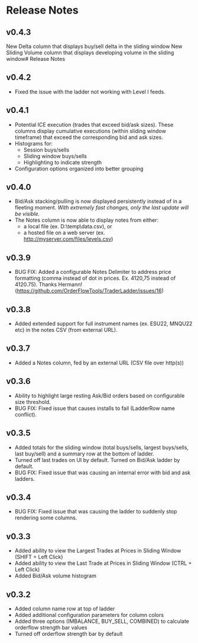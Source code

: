 # Release Notes

## v0.4.3

New Delta column that displays buy/sell delta in the sliding window
New Sliding Volume column that displays developing volume in the sliding window# Release Notes

## v0.4.2
- Fixed the issue with the ladder not working with Level I feeds.

## v0.4.1
- Potential ICE execution (trades that exceed bid/ask sizes). These columns display cumulative executions (within sliding window timeframe) that exceed the corresponding bid and ask sizes.
- Histograms for:
  - Session buys/sells
  - Sliding window buys/sells
  - Highlighting to indicate strength
- Configuration options organized into better grouping

## v0.4.0
- Bid/Ask stacking/pulling is now displayed persistently instead of in a fleeting moment. _With extremely fast changes, only the last update will be visible._
- The Notes column is now able to display notes from either:
   - a local file (ex. D:\temp\data.csv), or
   - a hosted file on a web server (ex. http://myserver.com/files/levels.csv)

## v0.3.9
- BUG FIX: Added a configurable Notes Delimiter to address price formatting (comma instead of dot in prices. Ex. 4120,75 instead of 4120.75). Thanks Hermann! (https://github.com/OrderFlowTools/TraderLadder/issues/16)

## v0.3.8
- Added extended support for full instrument names (ex. ESU22, MNQU22 etc) in the notes CSV (from external URL).

## v0.3.7
- Added a Notes column, fed by an external URL (CSV file over http(s))

## v0.3.6
- Ability to highlight large resting Ask/Bid orders based on configurable size threshold.
- BUG FIX: Fixed issue that causes installs to fail (LadderRow name conflict).

## v0.3.5
- Added totals for the sliding window (total buys/sells, largest buys/sells, last buy/sell) and a summary row at the bottom of ladder.
- Turned off last trades on UI by default. Turned on Bid/Ask ladder by default.
- BUG FIX: Fixed issue that was causing an internal error with bid and ask ladders.

## v0.3.4
- BUG FIX: Fixed issue that was causing the ladder to suddenly stop rendering some columns.

## v0.3.3
- Added ability to view the Largest Trades at Prices in Sliding Window (SHIFT + Left Click)
- Added ability to view the Last Trade at Prices in Sliding Window (CTRL + Left Click)
- Added Bid/Ask volume histogram

## v0.3.2
- Added column name row at top of ladder
- Added additional configuration parameters for column colors
- Added three options (IMBALANCE, BUY_SELL, COMBINED) to calculate orderflow strength bar values
- Turned off orderflow strength bar by default
